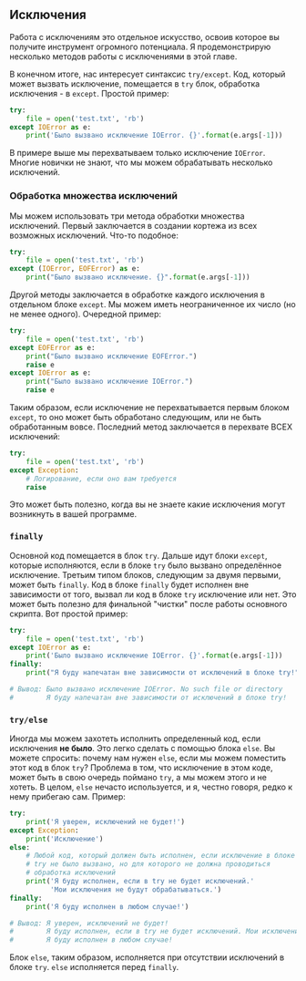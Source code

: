 ## Исключения

Работа с исключениям это отдельное искусство, освоив которое вы получите
инструмент огромного потенциала. Я продемонстрирую несколько методов работы с
исключениями в этой главе.

В конечном итоге, нас интересует синтаксис `try/except`. Код, который может
вызвать исключение, помещается в `try` блок, обработка исключения - в
`except`. Простой пример:

```python
try:
    file = open('test.txt', 'rb')
except IOError as e:
    print('Было вызвано исключение IOError. {}'.format(e.args[-1]))
```

В примере выше мы перехватываем только исключение `IOError`. Многие новички не
знают, что мы можем обрабатывать несколько исключений.

### Обработка множества исключений

Мы можем использовать три метода обработки множества исключений. Первый
заключается в создании кортежа из всех возможных исключений. Что-то подобное:

```python
try:
    file = open('test.txt', 'rb')
except (IOError, EOFError) as e:
    print("Было вызвано исключение. {}".format(e.args[-1]))
```

Другой методы заключается в обработке каждого исключения в отдельном блоке
`except`. Мы можем иметь неограниченное их число (но не менее одного).
Очередной пример:

```python
try:
    file = open('test.txt', 'rb')
except EOFError as e:
    print("Было вызвано исключение EOFError.")
    raise e
except IOError as e:
    print("Было вызвано исключение IOError.")
    raise e
```

Таким образом, если исключение не перехватывается первым блоком `except`, то
оно может быть обработано следующим, или не быть обработанным вовсе.
Последний метод заключается в перехвате ВСЕХ исключений:

```python
try:
    file = open('test.txt', 'rb')
except Exception:
    # Логирование, если оно вам требуется
    raise
```

Это может быть полезно, когда вы не знаете какие исключения могут возникнуть
в вашей программе.

### ``finally``

Основной код помещается в блок `try`. Дальше идут блоки `except`, которые
исполняются, если в блоке `try` было вызвано определённое исключение. Третьим
типом блоков, следующим за двумя первыми, может быть `finally`. Код в блоке
`finally` будет исполнен вне зависимости от того, вызвал ли код в блоке
`try` исключение или нет. Это может быть полезно для финальной "чистки"
после работы основного скрипта. Вот простой пример:

```python
try:
    file = open('test.txt', 'rb')
except IOError as e:
    print('Было вызвано исключение IOError. {}'.format(e.args[-1]))
finally:
    print("Я буду напечатан вне зависимости от исключений в блоке try!")

# Вывод: Было вызвано исключение IOError. No such file or directory
#        Я буду напечатан вне зависимости от исключений в блоке try!
```

### ``try/else``

Иногда мы можем захотеть исполнить определенный код, если исключения
**не было**. Это легко сделать с помощью блока `else`. Вы можете
спросить: почему нам нужен `else`, если мы можем поместить этот код в блок
`try`? Проблема в том, что исключение в этом коде, может быть в свою очередь
поймано `try`, а мы можем этого и не хотеть. В целом, `else` нечасто
используется, и я, честно говоря, редко к нему прибегаю сам. Пример:

```python
try:
    print('Я уверен, исключений не будет!')
except Exception:
    print('Исключение')
else:
    # Любой код, который должен быть исполнен, если исключение в блоке
    # try не было вызвано, но для которого не должна проводиться
    # обработка исключений
    print('Я буду исполнен, если в try не будет исключений.'
          'Мои исключения не будут обрабатываться.')
finally:
    print('Я буду исполнен в любом случае!')

# Вывод: Я уверен, исключений не будет!
#        Я буду исполнен, если в try не будет исключений. Мои исключения не будут обрабатываться.
#        Я буду исполнен в любом случае!
```

Блок `else`, таким образом, исполняется при отсутствии исключений в блоке
`try`. `else` исполняется перед `finally`.
